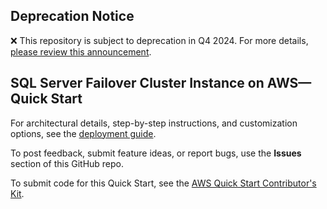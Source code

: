 ## Deprecation Notice

:x: This repository is subject to deprecation in Q4 2024. For more details, [please review this announcement](https://github.com/aws-ia/.announcements/issues/1). 

## SQL Server Failover Cluster Instance on AWS—Quick Start

For architectural details, step-by-step instructions, and customization options, see the [deployment guide](https://fwd.aws/5XG6A?).

To post feedback, submit feature ideas, or report bugs, use the **Issues** section of this GitHub repo. 

To submit code for this Quick Start, see the [AWS Quick Start Contributor's Kit](https://aws-quickstart.github.io/).
